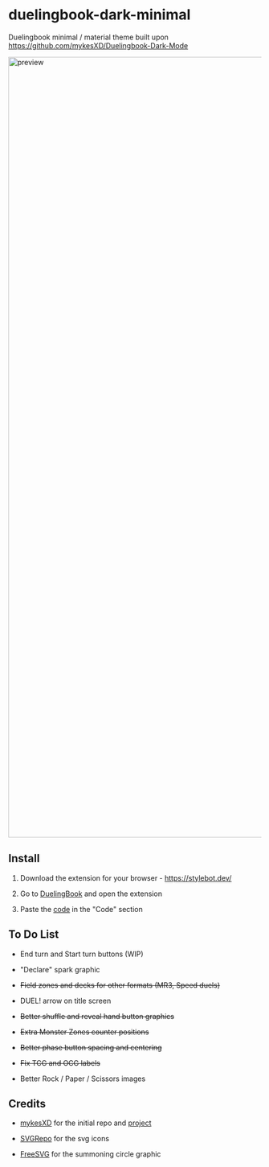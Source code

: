 # duelingbook-dark-minimal
Duelingbook minimal / material theme built upon https://github.com/mykesXD/Duelingbook-Dark-Mode

<img width="1553" alt="preview" src="https://user-images.githubusercontent.com/37403330/209191402-d54effcb-024d-4d1e-a11c-cc8e7f0ae489.png">

## Install

1. Download the extension for your browser - https://stylebot.dev/

2. Go to <a href="https://duelingbook.com">DuelingBook</a> and open the extension

3. Paste the <a href="https://raw.githubusercontent.com/QuotedTF/duelingbook-dark-minimal/main/duelingbook.css">code</a> in the "Code" section

## To Do List

 * End turn and Start turn buttons (WIP)
 
 * "Declare" spark graphic
 
 * ~~Field zones and decks for other formats (MR3, Speed duels)~~
 
 * DUEL! arrow on title screen
 
 * ~~Better shuffle and reveal hand button graphics~~
 
 * ~~Extra Monster Zones counter positions~~
 
 * ~~Better phase button spacing and centering~~
 
 * ~~Fix TCG and OCG labels~~
 
 * Better Rock / Paper / Scissors images

## Credits

 * <a href="https://github.com/mykesXD">mykesXD</a> for the initial repo and <a href="https://github.com/mykesXD/Duelingbook-Dark-Mode">project</a>

 * <a href="https://www.svgrepo.com">SVGRepo</a>  for the svg icons
 
 * <a href="https://freesvg.org">FreeSVG</a> for the summoning circle graphic
